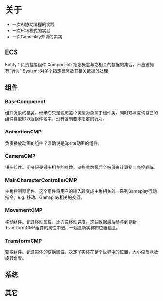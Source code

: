 # 关于
* 一次AI协助编程的实践
* 一次ECS模式的实践
* 一次Gameplay开发的实践

## ECS
Entity：负责挂接组件
Component: 指定概念与之相关的数据的集合，不应该拥有“行为”
System: 对多个指定概念及其相关数据的处理

## 组件

### BaseComponent
组件对象的基类，继承它只是说明这个类型对象属于组件类，同时可以查询自己的组件类型ID以及组件名字。没有强制要求指定的行为。

### AnimationCMP
负责播放动画的组件？准确说是Sprite动画的组件。

### CameraCMP
镜头组件。用来记录镜头相关的参数，这些参数最后会被用来计算视口变换矩阵。

### MainCharacterControllerCMP
主角控制器组件。这个组件将用户的输入转变成主角相关的一系列Gameplay行动指令，e.g. 移动、Gameplay相关的交互。

### MovementCMP
移动组件。记录移动属性，比方说移动速度。这些数据最后参与到更新TransformCMP组件的属性中去，一起更新实体的位置信息。

### TransformCMP
变换组件。记录实体的变换属性，决定了实体在整个世界中的位置，大小缩放以及旋转角度。

## 系统

## 其它

